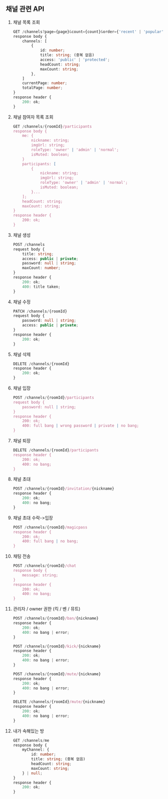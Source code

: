 ## 채널 관련 API

1.  채널 목록 조회

    ```ts
    GET /channels?page={page}&count={count}&order={'recent' | 'popular'}&keyword={keyword | null}
    response body {
    	channels: [
    		{
    			id: number;
    			title: string; (중복 없음)
    			access: 'public' | 'protected';
    			headCount: string;
    			maxCount: string;
    		},
    	]
    	currentPage: number;
    	totalPage: number;
    }
    response header {
    	200: ok;
    }
    ```

2.  채널 참여자 목록 조회

    ```ts
    GET /channels/{roomId}/participants
    response body {
    	me: {
    		nickname: string;
    		imgUrl: string;
    		roleType: 'owner' | 'admin' | 'normal';
    		isMuted: boolean;
    	}
    	participants: [
    		{
    			nickname: string;
    			imgUrl: string;
    			roleType: 'owner' | 'admin' | 'normal';
    			isMuted: boolean;
    		}...
    	];
    	headCount: string;
    	maxCount: string;
    }
    response header {
    	200: ok;
    }
    ```

3.  채널 생성

    ```ts
    POST /channels
    request body {
    	title: string;
    	access: public | private;
    	password: null | string;
    	maxCount: number;
    }
    response header {
    	200: ok;
    	400: title taken;
    }
    ```

4.  채널 수정

    ```ts
    PATCH /channels/{roomId}
    request body {
    	password: null | string;
    	access: public | private;
    }
    response header {
    	200: ok;
    }
    ```

5.  채널 삭제

    ```ts
    DELETE /channels/{roomId}
    response header {
    	200: ok;
    }
    ```

6.  채널 입장

    ```ts
    POST /channels/{roomId}/participants
    request body {
        password: null | string;
    }
    response header {
    	200: ok;
    	400: full bang | wrong password | private | no bang;
    }
    ```

7.  채널 퇴장

    ```ts
    DELETE /channels/{roomId}/participants
    response header {
    	200: ok;
    	400: no bang;
    }
    ```

8.  채널 초대

    ```ts
    POST /channels/{roomId}/invitation/{nickname}
    response header {
    	200: ok;
    	400: no bang;
    }
    ```

9.  채널 초대 수락->입장

    ```ts
    POST /channels/{roomId}/magicpass
    response header {
    	200: ok;
        400: full bang | no bang;
    }
    ```

10. 채팅 전송

    ```ts
    POST /channels/{roomId}/chat
    response body {
    	message: string;
    }
    response header {
    	200: ok;
    	400: no bang;
    }
    ```

11. 관리자 / owner 권한 (킥 / 벤 / 뮤트)

    ```ts
    POST /channels/{roomId}/ban/{nickname}
    response header {
    	200: ok;
    	400: no bang | error;
    }
    ```

    ```ts
    POST /channels/{roomId}/kick/{nickname}
    response header {
    	200: ok;
    	400: no bang | error;
    }
    ```

    ```ts
    POST /channels/{roomId}/mute/{nickname}
    response header {
    	200: ok;
    	400: no bang | error;
    }
    ```

    ```ts
    DELETE /channels/{roomId}/mute/{nickname}
    response header {
    	200: ok;
    	400: no bang | error;
    }
    ```

12. 내가 속해있는 방

    ```ts
    GET /channels/me
    response body {
    	myChannel: {
    		id: number;
    		title: string; (중복 없음)
    		headCount: string;
    		maxCount: string;
    	} | null;
    }
    response header {
    	200: ok;
    }
    ```
